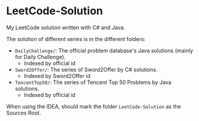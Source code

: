 ﻿# LeetCode-Solution

My LeetCode solution written with C# and Java.

The solution of different series is in the different folders:
* `DailyChallenge/`: The official problem database's Java solutions (mainly for Daily Challenge).
  * Indexed by official id
* `Sword2Offer/`: The series of Sword2Offer by C# solutions.
  * Indexed by Sword2Offer id
* `TencentTop50/`: The series of Tencent Top 50 Problems by Java solutions.
  * Indexed by official id

When using the IDEA, should mark the folder `LeetCode-Solution` as the Sources Root.
